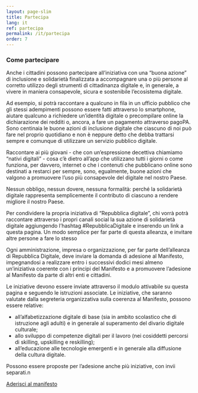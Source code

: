 ```yaml
---
layout: page-slim
title: Partecipa
lang: it
ref: partecipa
permalink: /it/partecipa
order: 7
---
```


### Come partecipare

Anche i cittadini possono partecipare all’iniziativa con una “buona azione” di inclusione e solidarietà finalizzata a accompagnare una o più persone al corretto utilizzo degli strumenti di cittadinanza digitale e, in generale, a vivere in maniera consapevole, sicura e sostenibile l’ecosistema digitale.

Ad esempio, si potrà raccontare a qualcuno in fila in un ufficio pubblico che gli stessi adempimenti possono essere fatti attraverso lo smartphone, aiutare qualcuno a richiedere un’identità digitale o precompilare online la dichiarazione dei redditi o, ancora, a fare un pagamento attraverso pagoPA. Sono centinaia le buone azioni di inclusione digitale che ciascuno di noi può fare nel proprio quotidiano e non è neppure detto che debba trattarsi sempre e comunque di utilizzare un servizio pubblico digitale.

Raccontare ai più giovani - che con un’espressione decettiva chiamiamo “nativi digitali” - cosa c’è dietro all’app che utilizzano tutti i giorni o come funziona, per davvero, internet o che i contenuti che pubblicano online sono destinati a restarci per sempre, sono, egualmente, buone azioni che valgono a promuovere l’uso più consapevole del digitale nel nostro Paese.

Nessun obbligo, nessun dovere, nessuna formalità: perché la solidarietà digitale rappresenta semplicemente il contributo di ciascuno a rendere migliore il nostro Paese.

Per condividere la propria iniziativa di “Repubblica digitale”, chi vorrà potrà raccontare attraverso i propri canali social la sua azione di solidarietà digitale aggiungendo l’hashtag #RepubblicaDigitale e inserendo un link a questa pagina. Un modo semplice per far parte di questa alleanza, e invitare altre persone a fare lo stesso





Ogni amministrazione, impresa o organizzazione, per far parte dell’alleanza di Repubblica Digitale, deve inviare la domanda di adesione al Manifesto, impegnandosi a realizzare entro i successivi dodici mesi almeno un’iniziativa coerente con i principi del Manifesto e a promuovere l’adesione al Manifesto da parte di altri enti e cittadini.

Le iniziative devono essere inviate attraverso il modulo attivabile su questa pagina e seguendo le istruzioni associate. Le iniziative, che saranno valutate dalla segreteria organizzativa sulla coerenza al Manifesto, possono essere relative:

- all’alfabetizzazione digitale di base (sia in ambito scolastico che di istruzione agli adulti) e in generale al superamento del divario digitale culturale;
- allo sviluppo di competenze digitali per il lavoro (nei cosiddetti percorsi di skilling, upskilling e reskilling);
- all’educazione alle tecnologie emergenti e in generale alla diffusione della cultura digitale.

Possono essere proposte per l’adesione anche più iniziative, con invii separati.n

<a href="#" class="btn btn-primary btn-lg btn-block">Aderisci al manifesto</a>




